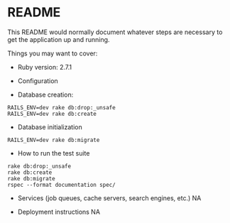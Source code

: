 # README

This README would normally document whatever steps are necessary to get the
application up and running.

Things you may want to cover:

* Ruby version: 2.7.1

* Configuration

* Database creation:
```
RAILS_ENV=dev rake db:drop:_unsafe
RAILS_ENV=dev rake db:create
```

* Database initialization
```
RAILS_ENV=dev rake db:migrate
```

* How to run the test suite
```
rake db:drop:_unsafe
rake db:create
rake db:migrate
rspec --format documentation spec/
```

* Services (job queues, cache servers, search engines, etc.)
NA

* Deployment instructions
NA
